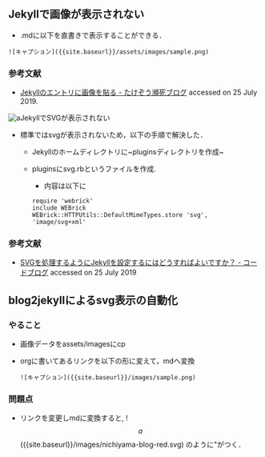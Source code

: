 Jekyllで画像が表示されない
--------------------------

-   .mdに以下を直書きで表示することができる．

``` {.example}
![キャプション]({{site.baseurl}}/assets/images/sample.png)
```

### 参考文献

-   [Jekyllのエントリに画像を貼る -
    たけぞう瀕死ブログ](https://takezoe.hatenablog.com/entry/20140629/p1)
    accessed on 25 July 2019.

![a]({{site.baseurl}}/assets/images/nichiyama-blog-red.svg)JekyllでSVGが表示されない

-   標準ではsvgが表示されないため，以下の手順で解決した．
    -   Jekyllのホームディレクトリに~pluginsディレクトリを作成~
    -   pluginsにsvg.rbというファイルを作成.
        -   内容は以下に

        ``` {.example}
        require 'webrick'
        include WEBrick
        WEBrick::HTTPUtils::DefaultMimeTypes.store 'svg', 'image/svg+xml'
        ```

### 参考文献

-   [SVGを処理するようにJekyllを設定するにはどうすればよいですか？ -
    コードブログ](https://codeday.me/jp/qa/20190512/808651.html)
    accessed on 25 July 2019

blog2jekyllによるsvg表示の自動化
--------------------------------

### やること

-   画像データをassets/imagesにcp
-   orgに書いてあるリンクを以下の形に変えて，mdへ変換

    ``` {.example}
    ![キャプション]({{site.baseurl}}/images/sample.png)
    ```

### 問題点

-   リンクを変更しmdに変換すると,
    !$$a$$({{site.baseurl}}/images/nichiyama-blog-red.svg)
    のように"がつく．

